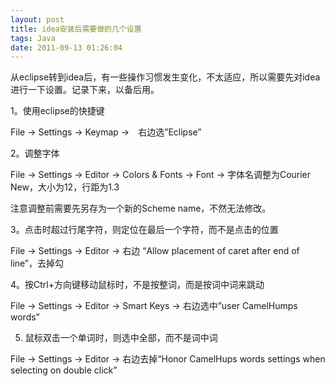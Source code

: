 ```yaml
---
layout: post
title: idea安装后需要做的几个设置
tags: Java
date: 2011-09-13 01:26:04
---
```


从eclipse转到idea后，有一些操作习惯发生变化，不太适应，所以需要先对idea进行一下设置。记录下来，以备后用。

1。使用eclipse的快捷键

File -> Settings -> Keymap ->　右边选&#8221;Eclipse&#8221;

2。调整字体

File -> Settings -> Editor -> Colors & Fonts -> Font -> 字体名调整为Courier New，大小为12，行距为1.3

注意调整前需要先另存为一个新的Scheme name，不然无法修改。<span id="more-83"></span>

3。点击时超过行尾字符，则定位在最后一个字符，而不是点击的位置

File -> Settings -> Editor -> 右边 &#8220;Allow placement of caret after end of line&#8221;，去掉勾

4。按Ctrl+方向键移动鼠标时，不是按整词，而是按词中词来跳动

File -> Settings -> Editor -> Smart Keys -> 右边选中&#8221;user CamelHumps words&#8221;

5. 鼠标双击一个单词时，则选中全部，而不是词中词

File -> Settings -> Editor -> 右边去掉“Honor CamelHups words settings when selecting on double click”
